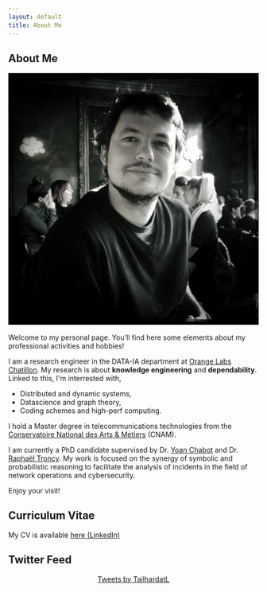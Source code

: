 ```yaml
---
layout: default
title: About Me
---
```


## About Me

<img class="profile-picture" src="me.jpg">

Welcome to my personal page.
You'll find here some elements about my professional activities and hobbies!

I am a research engineer in the DATA-IA department at [Orange Labs Chatillon](https://hellofuture.orange.com/fr/).
My research is about **knowledge engineering** and **dependability**.
Linked to this, I'm interrested with,
* Distributed and dynamic systems,
* Datascience and graph theory,
* Coding schemes and high-perf computing.

I hold a Master degree in telecommunications technologies from the [Conservatoire National des Arts & Métiers](http://www.cnam.fr/) (CNAM).

I am currently a PhD candidate supervised by Dr. [Yoan Chabot](https://yoanchabot.github.io/) and Dr. [Raphaël Troncy](https://www.eurecom.fr/~troncy/).
My work is focused on the synergy of symbolic and probabilistic reasoning to facilitate the analysis of incidents in the field of network operations and cybersecurity.

Enjoy your visit!

## Curriculum Vitae

My CV is available [here (LinkedIn)](https://www.linkedin.com/in/lionel-tailhardat-566510120/)

## Twitter Feed
<div class="jekyll-twitter-plugin" align="center">
    <div class="jekyll-twitter-plugin"><a class="twitter-timeline" data-width="500" data-height="250" data-tweet-limit="5" href="https://twitter.com/TailhardatL?ref_src=twsrc%5Etfw">Tweets by TailhardatL</a>
<script async="" src="https://platform.twitter.com/widgets.js" charset="utf-8"></script>
</div>

